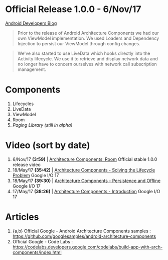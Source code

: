 # Official Release 1.0.0 - 6/Nov/17
[Android Developers Blog](https://android-developers.googleblog.com/2017/11/announcing-architecture-components-10.html)

> Prior to the release of Android Architecture Components we had our own ViewModel implementation. We used Loaders and Dependency Injection to persist our ViewModel through config changes.

> We've also started to use LiveData which hooks directly into the Activity lifecycle. We use it to retrieve and display network data and no longer have to concern ourselves with ​network call subscription management.

# Components

1) Lifecycles
2) LiveData
3) ViewModel
4) Room
5) _Paging Library (still in alpha)_

# Video (sort by date)

1) 6/Nov/17 **(3:59)** | [Architecture Components: Room](https://www.youtube.com/watch?v=H7I3zs-L-1w) Official stable 1.0.0 release video
2) 18/May/17 **(35:42)** | [Architecture Components - Solving the Lifecycle Problem](https://www.youtube.com/watch?v=bEKNi1JOrNs) Google I/O 17
3) 18/May/17 **(39:30)** | [Architecture Components - Persistence and Offline](https://www.youtube.com/watch?v=MfHsPGQ6bgE) Google I/O 17
2) 17/May/17 **(38:26)** | [Architecture Components - Introduction](https://www.youtube.com/watch?v=FrteWKKVyzI) Google I/O 17

# Articles

1) {a,b} Official Google - Android Architecture Components samples : https://github.com/googlesamples/android-architecture-components
2) Official Google - Code Labs : https://codelabs.developers.google.com/codelabs/build-app-with-arch-components/index.html
